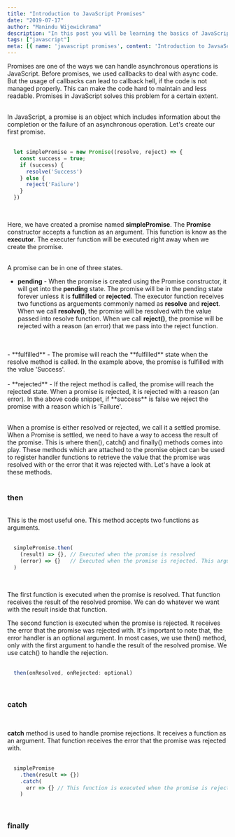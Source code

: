```yaml
---
title: "Introduction to JavaScript Promises"
date: "2019-07-17"
author: "Manindu Wijewickrama"
description: "In this post you will be learning the basics of JavaScript promises."
tags: ["javascript"]
meta: [{ name: 'javascript promises', content: 'Introduction to JavsaScript Promises' }]
---
```


Promises are one of the ways we can handle asynchronous operations is JavaScript. Before promises, we used callbacks to deal with async code. But the usage of callbacks can lead to callback hell, if the code is not managed properly. This can make the code hard to maintain and less readable. Promises in JavaScript solves this problem for a certain extent.
<br />
<br />

In JavaScript, a promise is an object which includes information about the completion or the failure of an asynchronous operation. Let's create our first promise.
<br />
<br />

```javascript
  let simplePromise = new Promise((resolve, reject) => {
    const success = true;
    if (success) {
      resolve('Success')
    } else {
      reject('Failure')
    }
  })
```
<br />

Here, we have created a promise named **simplePromise**. The **Promise** constructor accepts a function as an argument. This function is know as the **executor**. The executer function will be executed right away when we create the promise.
<br />
<br />

A promise can be in one of three states.

- **pending** - When the promise is created using the Promise constructor, it will get into the **pending** state. The promise will be in the pending state forever unless it is **fullfilled** or **rejected**. The executor function receives two functions as arguements commonly named as **resolve** and **reject**. When we call **resolve()**, the promise will be resolved with the value passed into resolve function. When we call **reject()**, the promise will be rejected with a reason (an error) that we pass into the reject function.
<br />
<br /> 
- **fulfilled** - The promise will reach the **fulfilled** state when the resolve method is called. In the example above, the promise is fulfilled with the value 'Success'.
<br />
<br />
- **rejected** - If the reject method is called, the promise will reach the rejected state. When a promise is rejected, it is rejected with a reason (an error). In the above code snippet, if **success** is false we reject the promise with a reason which is 'Failure'.
<br />
<br />

When a promise is either resolved or rejected, we call it a settled promise. When a Promise is settled, we need to have a way to access the result of the promise. This is where then(), catch() and finally() methods comes into play. These methods which are attached to the promise object can be used to register handler functions to retrieve the value that the promise was resolved with or the error that it was rejected with. Let's have a look at these methods.
<br />
<br />

### then
<br />
This is the most useful one. This method accepts two functions as arguments.
<br />
<br />

```javascript
  simplePromise.then(
    (result) => {}, // Executed when the promise is resolved
    (error) => {}   // Executed when the promise is rejected. This argument is optional
  )
```
<br />

The first function is executed when the promise is resolved. That function receives the result of the resolved promise. We can do whatever we want with the result inside that function. 

The second function is executed when the promise is rejected. It receives the error that the promise was rejected with. It's important to note that, the error handler is an optional argument. In most cases, we use then() method, only with the first argument to handle the result of the resolved promise. We use catch() to handle the rejection.
<br />
<br />

```javascript
  then(onResolved, onRejected: optional)
```
<br />

### catch
<br />

**catch** method is used to handle promise rejections. It receives a function as an argument. That function receives the error that the promise was rejected with.
<br />
<br />

```javascript
  simplePromise
    .then(result => {})
    .catch(
      err => {} // This function is executed when the promise is rejected
    )
```
<br />

### finally




